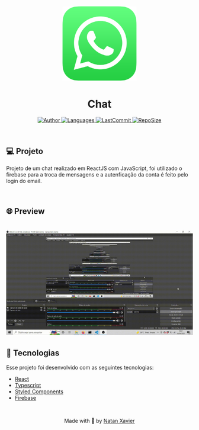 <h1 align="center">
  <img alt="Barber" title="#delicinha" src="github/logo.png" width="200px"/>
</h1>

<h1 align="center">Chat</h1>

<p align="center">
  <a href="https://github.com/nataxaa">
    <img alt="Author" src="https://img.shields.io/badge/author-nataxaa-33A1F2?style=flat-square">
  </a>

  <a href="#">
    <img alt="Languages" src="https://img.shields.io/github/languages/count/nataxaa/chat_app-reactjs?color=33A1F2&style=flat-square">
  </a>

  <a href="https://github.com/nataxaa/BarberShop/commits/master">
    <img alt="LastCommit" src="https://img.shields.io/github/last-commit/nataxaa/chat_app-reactjs?color=33A1F2&style=flat-square">
  </a>

  <a href="#">
    <img alt="RepoSize" src="https://img.shields.io/github/repo-size/nataxaa/chat_app-reactjs?color=33A1F2&style=flat-square">
  </a>

</p>

<br />

## 💻 Projeto

Projeto de um chat realizado em ReactJS com JavaScript, foi utilizado o firebase para a troca de mensagens e a autenficação da conta 
é feito pelo login do email.  

<br />

## 🌐 Preview

<h1 align="center">
    <img src="github/chat-video.gif" />
</h1>

## 🚀 Tecnologias

Esse projeto foi desenvolvido com as seguintes tecnologias:

- [React](https://reactjs.org)
- [Typescript](https://www.typescriptlang.org/)
- [Styled Components](https://styled-components.com/)
- [Firebase](https://firebase.com/)

<br />



<p align="center">
  Made with 💙 by <a href="https://www.linkedin.com/in/natan-xavier-a266a0228/"> Natan Xavier </a>
</p>
